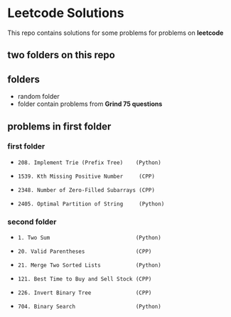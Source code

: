 # Leetcode Solutions

This repo contains solutions for some problems for problems on **leetcode**
## two folders on this repo
## folders
 - random folder
 - folder contain problems from **Grind 75 questions** 
## problems in first folder
### first folder
 -     208. Implement Trie (Prefix Tree)    (Python)
 -     1539. Kth Missing Positive Number     (CPP)
 -     2348. Number of Zero-Filled Subarrays (CPP)
 -     2405. Optimal Partition of String     (Python)
### second folder
 -     1. Two Sum                           (Python)  
 -     20. Valid Parentheses                (CPP)
 -     21. Merge Two Sorted Lists           (Python)
 -     121. Best Time to Buy and Sell Stock (CPP)
 -     226. Invert Binary Tree              (CPP)
 -     704. Binary Search                   (Python)

